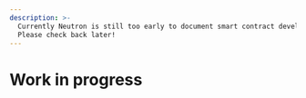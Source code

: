 ```yaml
---
description: >-
  Currently Neutron is still too early to document smart contract development.
  Please check back later!
---
```


# Work in progress

